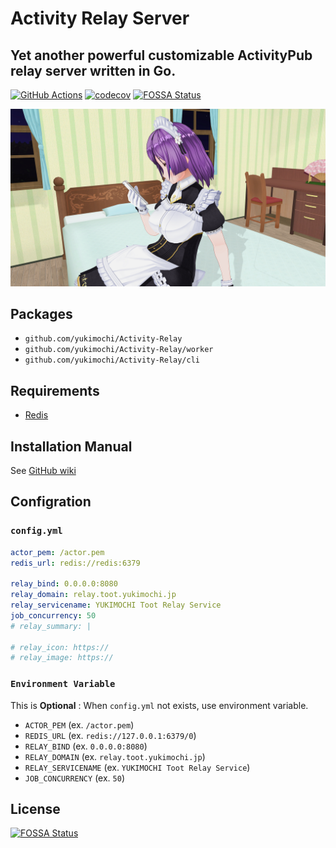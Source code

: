 # Activity Relay Server

## Yet another powerful customizable ActivityPub relay server written in Go.

[![GitHub Actions](https://github.com/yukimochi/activity-relay/workflows/Test/badge.svg)](https://github.com/yukimochi/Activity-Relay)
[![codecov](https://codecov.io/gh/yukimochi/Activity-Relay/branch/master/graph/badge.svg)](https://codecov.io/gh/yukimochi/Activity-Relay)
[![FOSSA Status](https://app.fossa.io/api/projects/git%2Bgithub.com%2Fyukimochi%2FActivity-Relay.svg?type=shield)](https://app.fossa.io/projects/git%2Bgithub.com%2Fyukimochi%2FActivity-Relay?ref=badge_shield)

![Powered by Ayame](docs/ayame.png)

## Packages

 - `github.com/yukimochi/Activity-Relay`
 - `github.com/yukimochi/Activity-Relay/worker`
 - `github.com/yukimochi/Activity-Relay/cli`

## Requirements

 - [Redis](https://github.com/antirez/redis)

## Installation Manual

See [GitHub wiki](https://github.com/yukimochi/Activity-Relay/wiki)

## Configration

### `config.yml`

```yaml config.yml
actor_pem: /actor.pem
redis_url: redis://redis:6379

relay_bind: 0.0.0.0:8080
relay_domain: relay.toot.yukimochi.jp
relay_servicename: YUKIMOCHI Toot Relay Service
job_concurrency: 50
# relay_summary: |

# relay_icon: https://
# relay_image: https://
```

### `Environment Variable`

 This is **Optional** : When `config.yml` not exists, use environment variable.

 - `ACTOR_PEM` (ex. `/actor.pem`)
 - `REDIS_URL` (ex. `redis://127.0.0.1:6379/0`)
 - `RELAY_BIND` (ex. `0.0.0.0:8080`)
 - `RELAY_DOMAIN` (ex. `relay.toot.yukimochi.jp`)
 - `RELAY_SERVICENAME` (ex. `YUKIMOCHI Toot Relay Service`)
 - `JOB_CONCURRENCY` (ex. `50`)

## License
[![FOSSA Status](https://app.fossa.io/api/projects/git%2Bgithub.com%2Fyukimochi%2FActivity-Relay.svg?type=large)](https://app.fossa.io/projects/git%2Bgithub.com%2Fyukimochi%2FActivity-Relay?ref=badge_large)